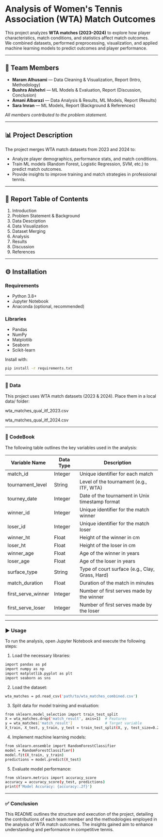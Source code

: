 # Analysis of Women's Tennis Association (WTA) Match Outcomes

This project analyzes **WTA matches (2023–2024)** to explore how player characteristics, match conditions, and statistics affect match outcomes.  
We combined datasets, performed preprocessing, visualization, and applied machine learning models to predict outcomes and player performance.

---

## 👥 Team Members
- **Maram Alhusami** — Data Cleaning & Visualization, Report (Intro, Methodology)  
- **Bushra Alshehri** — ML Models & Evaluation, Report (Discussion, Conclusion)  
- **Amani Albarazi** — Data Analysis & Results, ML Models, Report (Results)  
- **Sara Imran** — ML Models, Report (Background & References)  

_All members contributed to the problem statement._

---

## 📊 Project Description
The project merges WTA match datasets from 2023 and 2024 to:  
- Analyze player demographics, performance stats, and match conditions.  
- Train ML models (Random Forest, Logistic Regression, SVM, etc.) to predict match outcomes.  
- Provide insights to improve training and match strategies in professional tennis.

---

## 📂 Report Table of Contents
1. Introduction  
2. Problem Statement & Background  
3. Data Description  
4. Data Visualization  
5. Dataset Merging  
6. Analysis  
7. Results  
8. Discussion  
9. References  

---

## ⚙️ Installation
### Requirements
- Python 3.8+
- Jupyter Notebook
- Anaconda (optional, recommended)

### Libraries
- Pandas  
- NumPy  
- Matplotlib  
- Seaborn  
- Scikit-learn  

Install with:
```bash
pip install -r requirements.txt 
```
--- 
### 📂 Data

This project uses WTA match datasets (2023 & 2024).
Place them in a local data/ folder:

wta_matches_qual_itf_2023.csv

wta_matches_qual_itf_2024.csv



---

### 📖 CodeBook
The following table outlines the key variables used in the analysis:

| Variable Name | Data Type | Description |  
|------------------------|-----------|------------------------------------------------------------------|  
| match\_id | Integer | Unique identifier for each match |  
| tournament\_level | String | Level of the tournament (e.g., ITF, WTA) |  
| tourney\_date | Integer | Date of the tournament in Unix timestamp format |  
| winner\_id | Integer | Unique identifier for the match winner |  
| loser\_id | Integer | Unique identifier for the match loser |  
| winner\_ht | Float | Height of the winner in cm |  
| loser\_ht | Float | Height of the loser in cm |  
| winner\_age | Float | Age of the winner in years |  
| loser\_age | Float | Age of the loser in years |  
| surface\_type | String | Type of court surface (e.g., Clay, Grass, Hard) |  
| match\_duration | Float | Duration of the match in minutes |  
| first\_serve\_winner | Integer | Number of first serves made by the winner |  
| first\_serve\_loser | Integer | Number of first serves made by the loser |


---

### ▶️ Usage

To run the analysis, open Jupyter Notebook and execute the following steps:

1. Load the necessary libraries:

```bash 
import pandas as pd
import numpy as np
import matplotlib.pyplot as plt
import seaborn as sns
```

2. Load the dataset:
```bash
wta_matches = pd.read_csv('path/to/wta_matches_combined.csv')

```
3. Split data for model training and evaluation:
```bash
from sklearn.model_selection import train_test_split
X = wta_matches.drop('match_result', axis=1)  # Features
y = wta_matches['match_result']               # Target variable
X_train, X_test, y_train, y_test = train_test_split(X, y, test_size=0.2, random_state=42)
```

4. Implement machine learning models:
```bash
from sklearn.ensemble import RandomForestClassifier
model = RandomForestClassifier()
model.fit(X_train, y_train)
predictions = model.predict(X_test)
```

5. Evaluate model performance:
```bash
from sklearn.metrics import accuracy_score
accuracy = accuracy_score(y_test, predictions)
print(f'Model Accuracy: {accuracy:.2f}')
```

---
### ✅ Conclusion

This README outlines the structure and execution of the project, detailing the contributions of each team member and the methodologies employed in the analysis of WTA match outcomes. The insights gained aim to enhance understanding and performance in competitive tennis.
